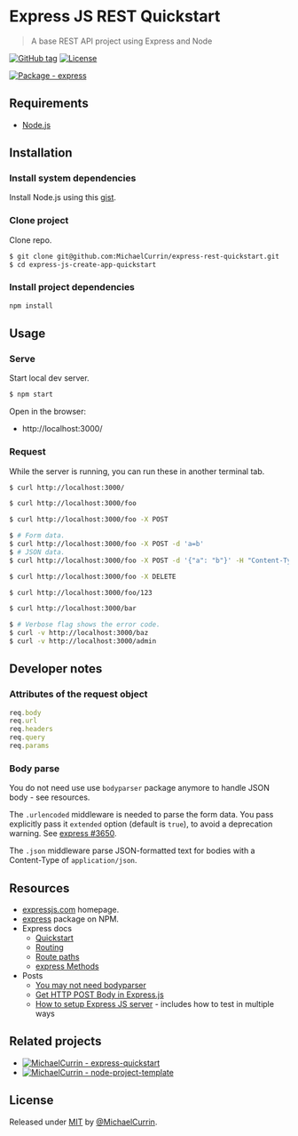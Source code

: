 # Express JS REST Quickstart
> A base REST API project using Express and Node

[![GitHub tag](https://img.shields.io/github/tag/MichaelCurrin/express-rest-quickstart?include_prereleases=&sort=semver)](https://github.com/MichaelCurrin/express-rest-quickstart/releases/)
[![License](https://img.shields.io/badge/License-MIT-blue)](#license)

[![Package - express](https://img.shields.io/github/package-json/dependency-version/MichaelCurrin/express-rest-quickstart/express?logo=express&logoColor=white)](https://www.npmjs.com/package/express)


## Requirements

- [Node.js](https://nodejs.org)


## Installation

### Install system dependencies

Install Node.js using this [gist](https://gist.github.com/MichaelCurrin/aa1fc56419a355972b96bce23f3bccba).

### Clone project

Clone repo.

```sh
$ git clone git@github.com:MichaelCurrin/express-rest-quickstart.git
$ cd express-js-create-app-quickstart
```

### Install project dependencies

```sh
npm install
```


## Usage

### Serve

Start local dev server.

```sh
$ npm start
```

Open in the browser:

- http://localhost:3000/

### Request

While the server is running, you can run these in another terminal tab.

```sh
$ curl http://localhost:3000/

$ curl http://localhost:3000/foo

$ curl http://localhost:3000/foo -X POST

$ # Form data.
$ curl http://localhost:3000/foo -X POST -d 'a=b'
$ # JSON data.
$ curl http://localhost:3000/foo -X POST -d '{"a": "b"}' -H "Content-Type: application/json"

$ curl http://localhost:3000/foo -X DELETE

$ curl http://localhost:3000/foo/123

$ curl http://localhost:3000/bar

$ # Verbose flag shows the error code.
$ curl -v http://localhost:3000/baz
$ curl -v http://localhost:3000/admin
```


## Developer notes

### Attributes of the request object

```javascript
req.body
req.url
req.headers
req.query
req.params
```

### Body parse

You do not need use use `bodyparser` package anymore to handle JSON body - see resources.

The `.urlencoded` middleware is needed to parse the form data. You pass explicitly pass it `extended` option (default is `true`), to avoid a deprecation warning. See [express #3650](https://github.com/expressjs/express/issues/3650).

The `.json` middleware parse JSON-formatted text for bodies with a Content-Type of `application/json`.


## Resources

- [expressjs.com](https://expressjs.com/) homepage.
- [express](https://www.npmjs.com/package/express) package on NPM.
- Express docs
    - [Quickstart](https://expressjs.com/en/starter/hello-world.html)
    - [Routing](https://expressjs.com/en/starter/basic-routing.html)
    - [Route paths](http://expressjs.com/en/guide/routing.html#route-paths)
    - [express Methods](http://expressjs.com/en/api.html#express.json)
- Posts
    - [You may not need bodyparser](https://medium.com/@mmajdanski/express-body-parser-and-why-may-not-need-it-335803cd048c)
    - [Get HTTP POST Body in Express.js](https://stackabuse.com/get-http-post-body-in-express-js/)
    - [How to setup Express JS server](https://dev.to/kyrelldixon/how-to-setup-an-express-js-server-in-node-js-56hp) - includes how to test in multiple ways


## Related projects

- [![MichaelCurrin - express-quickstart](https://img.shields.io/static/v1?label=MichaelCurrin&message=express-quickstart&color=blue&logo=github)](https://github.com/MichaelCurrin/express-quickstart)
- [![MichaelCurrin - node-project-template](https://img.shields.io/static/v1?label=MichaelCurrin&message=node-project-template&color=blue&logo=github)](https://github.com/MichaelCurrin/node-project-template)


## License

Released under [MIT](/LICENSE) by [@MichaelCurrin](https://github.com/MichaelCurrin).
